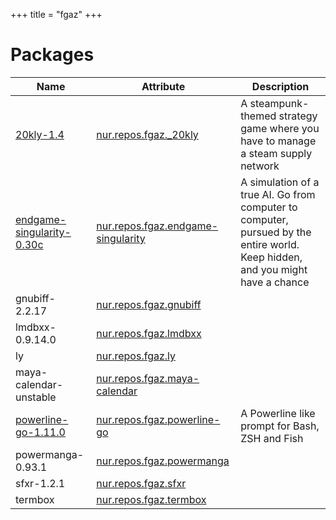 
+++
title = "fgaz"
+++

# Packages

Name | Attribute | Description
-----|-----------|------------
[20kly-1.4](http://jwhitham.org.uk/20kly/)|[nur.repos.fgaz._20kly](https://github.com/nix-community/nur-combined/tree/master/repos/fgaz/pkgs/20kly/default.nix#L34)|A steampunk-themed strategy game where you have to manage a steam supply network
[endgame-singularity-0.30c](http://www.emhsoft.com/singularity/)|[nur.repos.fgaz.endgame-singularity](https://github.com/nix-community/nur-combined/tree/master/repos/fgaz/pkgs/endgame-singularity/default.nix#L38)|A simulation of a true AI. Go from computer to computer, pursued by the entire world. Keep hidden, and you might have a chance
gnubiff-2.2.17|[nur.repos.fgaz.gnubiff](https://github.com/nix-community/nur-combined/tree/master/repos/fgaz/pkgs/gnubiff/default.nix#L3)|
lmdbxx-0.9.14.0|[nur.repos.fgaz.lmdbxx](https://github.com/nix-community/nur-combined/tree/master/repos/fgaz/pkgs/lmdbxx/default.nix#L4)|
ly|[nur.repos.fgaz.ly](https://github.com/nix-community/nur-combined/tree/master/repos/fgaz/pkgs/ly/default.nix#L4)|
maya-calendar-unstable|[nur.repos.fgaz.maya-calendar](https://github.com/nix-community/nur-combined/tree/master/repos/fgaz/pkgs/maya-calendar/default.nix#L15)|
[powerline-go-1.11.0](https://github.com/justjanne/powerline-go)|[nur.repos.fgaz.powerline-go](https://github.com/nix-community/nur-combined/tree/master/repos/fgaz)|A Powerline like prompt for Bash, ZSH and Fish
powermanga-0.93.1|[nur.repos.fgaz.powermanga](https://github.com/nix-community/nur-combined/tree/master/repos/fgaz/pkgs/powermanga/default.nix#L5)|
sfxr-1.2.1|[nur.repos.fgaz.sfxr](https://github.com/nix-community/nur-combined/tree/master/repos/fgaz/pkgs/sfxr/default.nix#L8)|
termbox|[nur.repos.fgaz.termbox](https://github.com/nix-community/nur-combined/tree/master/repos/fgaz/pkgs/termbox/default.nix#L4)|
